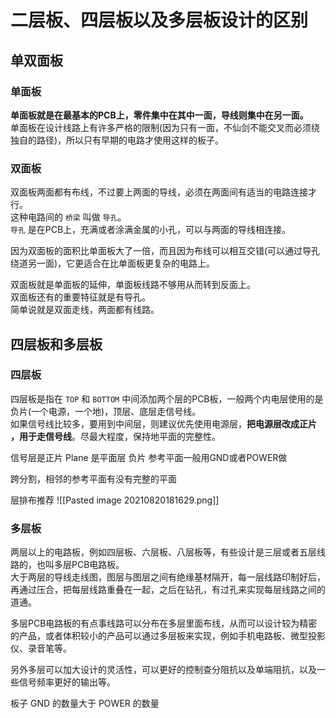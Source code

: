 # 二层板、四层板以及多层板设计的区别

## 单双面板
### 单面板
**单面板就是在最基本的PCB上，零件集中在其中一面，导线则集中在另一面。**  
单面板在设计线路上有许多严格的限制(因为只有一面，不仙剑不能交叉而必须绕独自的路径)，所以只有早期的电路才使用这样的板子。  

### 双面板
双面板两面都有布线，不过要上两面的导线，必须在两面间有适当的电路连接才行。  
这种电路间的 `桥梁` 叫做 `导孔`。  
`导孔` 是在PCB上，充满或者涂满金属的小孔，可以与两面的导线相连接。  

因为双面板的面积比单面板大了一倍，而且因为布线可以相互交错(可以通过导孔绕道另一面)，它更适合在比单面板更复杂的电路上。  

双面板就是单面板的延伸，单面板线路不够用从而转到反面上。  
双面板还有的重要特征就是有导孔。  
简单说就是双面走线，两面都有线路。

## 四层板和多层板
### 四层板
四层板是指在 `TOP` 和 `BOTTOM` 中间添加两个层的PCB板，一般两个内电层使用的是负片(一个电源，一个地)，顶层、底层走信号线。  
如果信号线比较多，要用到中间层，则建议优先使用电源层，**把电源层改成正片 ，用于走信号线**。尽最大程度，保持地平面的完整性。

信号层是正片
Plane 是平面层 负片 
参考平面一般用GND或者POWER做


跨分割，相邻的参考平面有没有完整的平面

层排布推荐
![[Pasted image 20210820181629.png]]

### 多层板
两层以上的电路板，例如四层板、六层板、八层板等，有些设计是三层或者五层线路的，也叫多层PCB电路板。  
大于两层的导线走线图，图层与图层之间有绝缘基材隔开，每一层线路印制好后，再通过压合，把每层线路重叠在一起，之后在钻孔，有过孔来实现每层线路之间的道通。

多层PCB电路板的有点事线路可以分布在多层里面布线，从而可以设计较为精密的产品，或者体积较小的产品可以通过多层板来实现，例如手机电路板、微型投影仪、录音笔等。

另外多层可以加大设计的灵活性，可以更好的控制查分阻抗以及单端阻抗，以及一些信号频率更好的输出等。

板子 GND 的数量大于 POWER 的数量